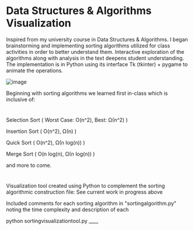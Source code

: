# Data Structures & Algorithms Visualization

Inspired from my university course in Data Structures & Algorithms. I began brainstorming and implementing sorting algorithms utilized for class activities in order to better understand them. Interactive exploration of the algorithms along with analysis in the text deepens student understanding. The implementation is in Python using its interface Tk (tkinter) + pygame to animate the operations.

![image](https://thagomizer.com/img/InsertionSortInPlace.gif)
 
Beginning with sorting algorithms we learned first in-class which is inclusive of:
# 
Selection Sort ( Worst Case: O(n^2), Best: Ω(n^2) )
 
Insertion Sort ( O(n^2), Ω(n) )

Quick Sort ( O(n^2), Ω(n log(n)) )
 
Merge Sort ( O(n log(n), Ω(n log(n)) )
 
and more to come.
#

Visualization tool created using Python to complement the sorting algorithmic construction file: See current work in progress above 

Included comments for each sorting algorithm in "sortingalgorithm.py" noting the time complexity and description of each

python sortingvisualizationtool.py ____   
  
